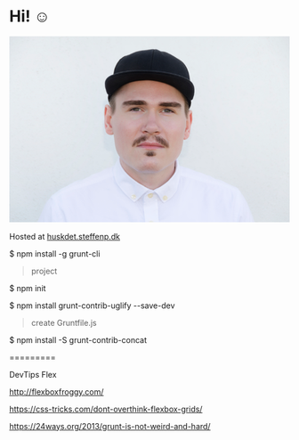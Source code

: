 # Hi! ☺

![Steffen](assets/profile.png)

Hosted at [huskdet.steffenp.dk](https://huskdet.steffenp.dk/)



$ npm install -g grunt-cli

> project

$ npm init

$ npm install grunt-contrib-uglify --save-dev

> create Gruntfile.js

$ npm install -S grunt-contrib-concat

=========

DevTips Flex

http://flexboxfroggy.com/

https://css-tricks.com/dont-overthink-flexbox-grids/

https://24ways.org/2013/grunt-is-not-weird-and-hard/
